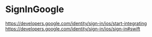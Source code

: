 # SignInGoogle

https://developers.google.com/identity/sign-in/ios/start-integrating
https://developers.google.com/identity/sign-in/ios/sign-in#swift
